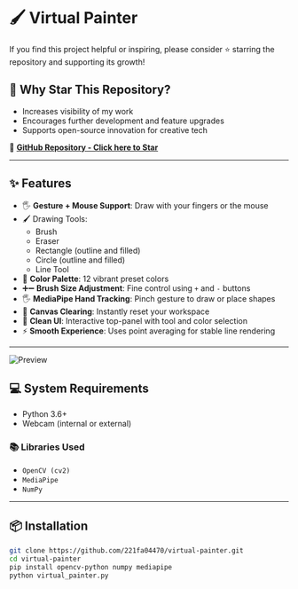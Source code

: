 # 🖌️ Virtual Painter

If you find this project helpful or inspiring, please consider ⭐ starring the repository and supporting its growth!

## 🌟 Why Star This Repository?
- Increases visibility of my work
- Encourages further development and feature upgrades
- Supports open-source innovation for creative tech

🔗 **[GitHub Repository - Click here to Star](https://github.com/221fa04470/virtual-painter)**

---

## ✨ Features
- 🖐️ **Gesture + Mouse Support**: Draw with your fingers or the mouse
- 🖌️ Drawing Tools:
  - Brush
  - Eraser
  - Rectangle (outline and filled)
  - Circle (outline and filled)
  - Line Tool
- 🎨 **Color Palette**: 12 vibrant preset colors
- ➕➖ **Brush Size Adjustment**: Fine control using `+` and `-` buttons
- 🖐️ **MediaPipe Hand Tracking**: Pinch gesture to draw or place shapes
- 🧹 **Canvas Clearing**: Instantly reset your workspace
- 🧼 **Clean UI**: Interactive top-panel with tool and color selection
- ⚡ **Smooth Experience**: Uses point averaging for stable line rendering

---
![Preview](images/preview.png)

## 💻 System Requirements
- Python 3.6+
- Webcam (internal or external)

### 📚 Libraries Used
- `OpenCV (cv2)`
- `MediaPipe`
- `NumPy`

---

## 📦 Installation

```bash
git clone https://github.com/221fa04470/virtual-painter.git
cd virtual-painter
pip install opencv-python numpy mediapipe
python virtual_painter.py
